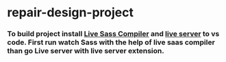 # repair-design-project

### To build project install [Live Sass Compiler](https://marketplace.visualstudio.com/items?itemName=ritwickdey.live-sass) and [live server](https://marketplace.visualstudio.com/items?itemName=ritwickdey.LiveServer) to vs code. First run watch Sass with the help of live saas compiler than go Live server with live server extension.